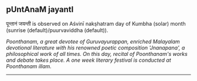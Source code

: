 ## pUntAnaM jayantI
पून्तानं जयन्ती is observed on Aśvinī nakṣhatram day of Kumbha (solar) month (sunrise (default)/puurvaviddha (default)).

_Poonthanam, a great devotee of Guruvayurappan, enriched Malayalam devotional literature with his renowned poetic composition 'Jnanapana', a philosophical work of all times. On this day, recital of Poonthanam's works and debate takes place. A one week literary festival is conducted at Poonthanam illam._

---
